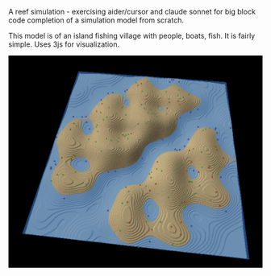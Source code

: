 A reef simulation - exercising aider/cursor and claude sonnet for big block code completion of a simulation model from scratch.

This model is of an island fishing village with people, boats, fish. It is fairly simple. Uses 3js for visualization.

![reef](reef.png?raw=true "reef")


